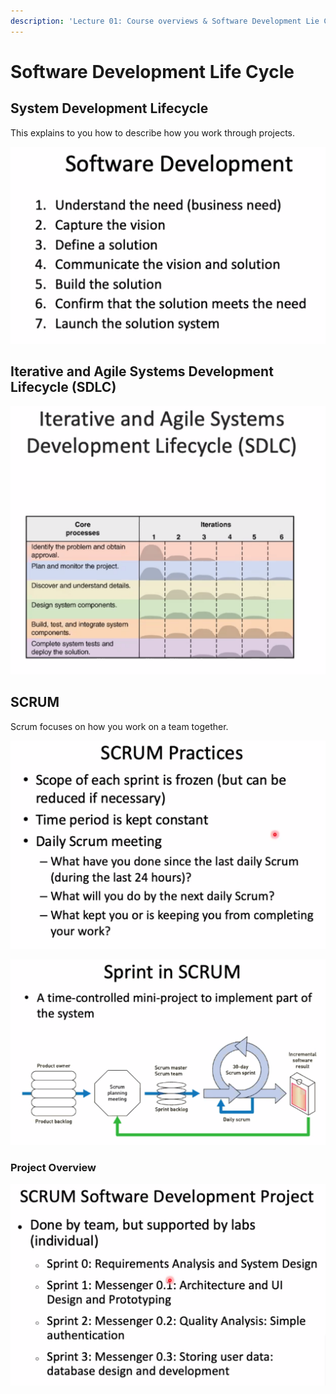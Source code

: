 ```yaml
---
description: 'Lecture 01: Course overviews & Software Development Lie Cycle'
---
```


# Software Development Life Cycle

## System Development Lifecycle

This explains to you how to describe how you work through projects.

![](../../../.gitbook/assets/image%20%28142%29.png)

## Iterative and Agile Systems Development Lifecycle \(SDLC\)

![](../../../.gitbook/assets/image%20%28143%29.png)

## SCRUM

Scrum focuses on how you work on a team together. 



![](../../../.gitbook/assets/image%20%28159%29.png)

![](../../../.gitbook/assets/image%20%28140%29.png)

### Project Overview

![](../../../.gitbook/assets/image%20%28163%29.png)

## 

